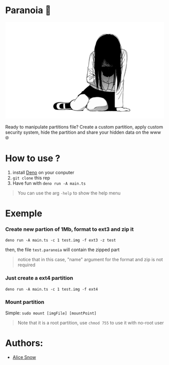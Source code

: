 # Paranoia 💊
![](./files/logo.png)

Ready to manipulate partitions file? Create a custom partition, apply custom security system, hide the partition and share your hidden data on the www 🌐

# How to use ?
1. install [Deno](https://deno.land) on your conputer
2. `git clone` this rep
3. Have fun with `deno run -A main.ts`
> You can use the arg `-help` to show the help menu

# Exemple
### Create new partion of 1Mb, format to ext3 and zip it
```
deno run -A main.ts -c 1 test.img -f ext3 -z test
```
then, the file `test.paranoia` will contain the zipped part
> notice that in this case, "name" argument for the format and zip is not required

### Just create a ext4 partition
```
deno run -A main.ts -c 1 test.img -f ext4
```

### Mount partition
Simple: `sudo mount [imgFile] [mountPoint]`
> Note that it is a root partition, use `chmod 755` to use it with no-root user

# Authors: 
- [Alice Snow](https://github.com/Sn0wAlice)